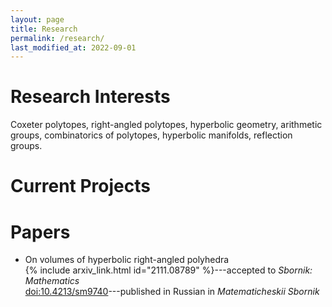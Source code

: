 ```yaml
---
layout: page
title: Research
permalink: /research/
last_modified_at: 2022-09-01
---
```


# Research Interests
Coxeter polytopes, right-angled polytopes, hyperbolic geometry, arithmetic groups, combinatorics of polytopes, hyperbolic manifolds, reflection groups.

# Current Projects


# Papers

- On volumes of hyperbolic right-angled polyhedra\
  {% include arxiv_link.html id="2111.08789" %}---accepted to *Sbornik: Mathematics*\
  [doi:10.4213/sm9740](https://www.mathnet.ru/eng/sm9740)---published in Russian in *Matematicheskii Sbornik*
